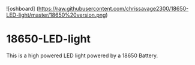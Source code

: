 ![oshboard] (https://raw.githubusercontent.com/chrissavage2300/18650-LED-light/master/18650%20version.png)
# 18650-LED-light
This is a high powered LED light powered by a 18650 Battery. 
